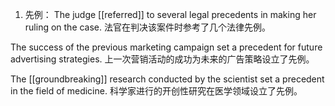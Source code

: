 1. 先例：
The judge [[referred]] to several legal precedents in making her ruling on the case.
法官在判决该案件时参考了几个法律先例。

The success of the previous marketing campaign set a precedent for future advertising strategies.
上一次营销活动的成功为未来的广告策略设立了先例。

The [[groundbreaking]] research conducted by the scientist set a precedent in the field of medicine.
科学家进行的开创性研究在医学领域设立了先例。

